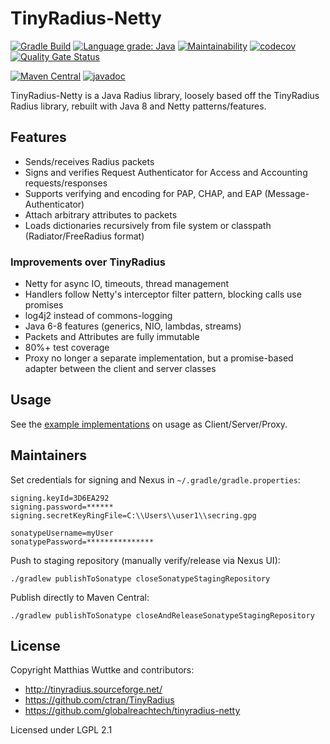 # TinyRadius-Netty

[![Gradle Build](https://github.com/globalreachtech/tinyradius-netty/actions/workflows/gradle.yml/badge.svg)](https://github.com/globalreachtech/tinyradius-netty/actions/workflows/gradle.yml)
[![Language grade: Java](https://img.shields.io/lgtm/grade/java/g/globalreachtech/tinyradius-netty.svg?logo=lgtm&logoWidth=18)](https://lgtm.com/projects/g/globalreachtech/tinyradius-netty/context:java)
[![Maintainability](https://api.codeclimate.com/v1/badges/a6b90f85717d753228eb/maintainability)](https://codeclimate.com/github/globalreachtech/tinyradius-netty/maintainability)
[![codecov](https://codecov.io/gh/globalreachtech/tinyradius-netty/branch/master/graph/badge.svg)](https://codecov.io/gh/globalreachtech/tinyradius-netty)
[![Quality Gate Status](https://sonarcloud.io/api/project_badges/measure?project=globalreachtech_tinyradius-netty&metric=alert_status)](https://sonarcloud.io/summary/new_code?id=globalreachtech_tinyradius-netty)

[![Maven Central](https://img.shields.io/maven-central/v/com.globalreachtech/tinyradius-netty)](https://search.maven.org/artifact/com.globalreachtech/tinyradius-netty)
[![javadoc](https://javadoc.io/badge2/com.globalreachtech/tinyradius-netty/javadoc.svg)](https://javadoc.io/doc/com.globalreachtech/tinyradius-netty)

TinyRadius-Netty is a Java Radius library, loosely based off the TinyRadius Radius library, rebuilt with Java 8 and Netty patterns/features.

## Features
- Sends/receives Radius packets
- Signs and verifies Request Authenticator for Access and Accounting requests/responses
- Supports verifying and encoding for PAP, CHAP, and EAP (Message-Authenticator)
- Attach arbitrary attributes to packets
- Loads dictionaries recursively from file system or classpath (Radiator/FreeRadius format)

### Improvements over TinyRadius
- Netty for async IO, timeouts, thread management
- Handlers follow Netty's interceptor filter pattern, blocking calls use promises
- log4j2 instead of commons-logging
- Java 6-8 features (generics, NIO, lambdas, streams)
- Packets and Attributes are fully immutable
- 80%+ test coverage
- Proxy no longer a separate implementation, but a promise-based adapter between the client and server classes

## Usage
See the [example implementations](src/test/java/org/tinyradius/io) on usage as Client/Server/Proxy.

## Maintainers

Set credentials for signing and Nexus in `~/.gradle/gradle.properties`:
```
signing.keyId=3D6EA292
signing.password=******
signing.secretKeyRingFile=C:\\Users\\user1\\secring.gpg

sonatypeUsername=myUser
sonatypePassword=***************
```

Push to staging repository (manually verify/release via Nexus UI):
```shell
./gradlew publishToSonatype closeSonatypeStagingRepository
```

Publish directly to Maven Central:
```shell
./gradlew publishToSonatype closeAndReleaseSonatypeStagingRepository
```

## License
Copyright Matthias Wuttke and contributors:
- http://tinyradius.sourceforge.net/
- https://github.com/ctran/TinyRadius
- https://github.com/globalreachtech/tinyradius-netty

Licensed under LGPL 2.1
